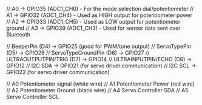 
// A0 → GPIO35 (ADC1_CH0) - For the mode selection dial/potentiometer
// A1 → GPIO32 (ADC1_CH4) - Used as HIGH output for potentiometer power
// A2 → GPIO33 (ADC1_CH5) - Used as LOW output for potentiometer ground
// A3 → GPIO39 (ADC1_CH3) - Used for sensor data sent over Bluetooth


// BeeperPin (D4) → GPIO25 (good for PWM/tone output)
// ServoTypePin (D5) → GPIO26
// ServoTypeGroundPin (D6) → GPIO27
// ULTRAOUTPUTPIN/TRIG (D7) → GPIO14
// ULTRAINPUTPIN/ECHO (D8) → GPIO12
// I2C SDA → GPIO21 (for servo driver communication)
// I2C SCL → GPIO22 (for servo driver communication)

// A0 Potentiometer signal (white wire)
// A1 Potentiometer Power (red wire)
// A2 Potentiometer Ground (black wire)
// A4 Servo Controller SDA
// A5 Servo Controller SCL